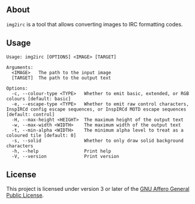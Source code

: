 ## About

`img2irc` is a tool that allows converting images to IRC formatting codes.

## Usage

```
Usage: img2irc [OPTIONS] <IMAGE> [TARGET]

Arguments:
  <IMAGE>   The path to the input image
  [TARGET]  The path to the output text

Options:
  -c, --colour-type <TYPE>   Whether to emit basic, extended, or RGB colours [default: basic]
  -e, --escape-type <TYPE>   Whether to emit raw control characters, InspIRCd config escape sequences, or InspIRCd MOTD escape sequences [default: control]
  -H, --max-height <HEIGHT>  The maximum height of the output text
  -w, --max-width <WIDTH>    The maximum width of the output text
  -t, --min-alpha <WIDTH>    The minimum alpha level to treat as a coloured tile [default: 0]
  -s, --solid                Whether to only draw solid background characters
  -h, --help                 Print help
  -V, --version              Print version
```

## License

This project is licensed under version 3 or later of the [GNU Affero General Public License](LICENSE.md).
